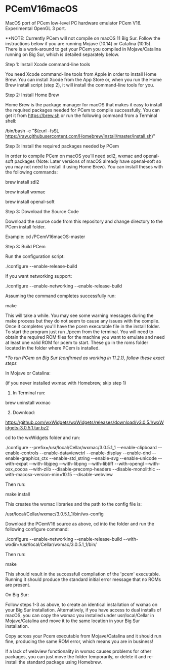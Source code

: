 # PCemV16macOS
MacOS port of PCem low-level PC hardware emulator PCem V16. Experimental OpenGL 3 port. 

**NOTE: Currently PCem will not compile on macOS 11 Big Sur. Follow the instructions below if you are running Mojave (10.14) or Catalina (10.15). There is a work-around to get your PCem you compiled in Mojave/Catalina running on Big Sur, which is detailed separately below.

Step 1: Install Xcode command-line tools

You need Xcode command-line tools from Apple in order to install Home Brew. You can install Xcode from the App Store or, when you run the Home Brew install script (step 2), it will install the command-line tools for you.

Step 2: Install Home Brew

Home Brew is the package manager for macOS that makes it easy to install the required packages needed for PCem to compile successfully. You can get it from https://brew.sh or run the following command from a Terminal shell:

/bin/bash -c "$(curl -fsSL https://raw.githubusercontent.com/Homebrew/install/master/install.sh)"

Step 3: Install the required packages needed by PCem

In order to compile PCem on macOS you'll need sdl2, wxmac and openal-soft packages (Note: Later versions of macOS already have openal-soft so you may not need to install it using Home Brew). You can install theses with the following commands:

brew install sdl2

brew install wxmac

brew install openal-soft

Step 3: Download the Source Code

Download the source code from this repository and change directory to the PCem install folder.

Example: cd /PCemV16macOS-master

Step 3: Build PCem

Run the configuration script:

./configure --enable-release-build

If you want networking support:

./configure --enable-networking --enable-release-build

Assuming the command completes successfully run:

make

This will take a while. You may see some warning messages during the make process but they do not seem to cause any issues with the compile. Once it completes you'll have the pcem executable file in the install folder. To start the program just run ./pcem from the terminal. You will need to obtain the required ROM files for the machine you want to emulate and need at least one valid ROM for pcem to start. These go in the roms folder located in the folder where PCem is installed.




**To run PCem on Big Sur (confirmed as working in 11.2.1), follow these exact steps*

In Mojave or Catalina:

(if you never installed wxmac with Homebrew, skip step 1)

1. In Terminal run:

brew uninstall wxmac

2. Download: 

https://github.com/wxWidgets/wxWidgets/releases/download/v3.0.5.1/wxWidgets-3.0.5.1.tar.bz2

cd to the wxWidgets folder and run:

./configure --prefix=/usr/local/Cellar/wxmac/3.0.5.1_1 --enable-clipboard --enable-controls --enable-dataviewctrl --enable-display --enable-dnd --enable-graphics_ctx --enable-std_string --enable-svg --enable-unicode --with-expat --with-libjpeg --with-libpng --with-libtiff --with-opengl --with-osx_cocoa --with-zlib --disable-precomp-headers --disable-monolithic --with-macosx-version-min=10.15 --disable-webview

Then run:

make install

This creates the wxmac libraries and the path to the config file is:

/usr/local/Cellar/wxmac/3.0.5.1_1/bin/wx-config

Download the PCemV16 source as above, cd into the folder and run the following configure command:

./configure --enable-networking --enable-release-build --with-wxdir=/usr/local/Cellar/wxmac/3.0.5.1_1/bin/

Then run:

make

This should result in the successfull compilation of the 'pcem' executable. Running it should produce the standard initial error message that no ROMs are present.

On Big Sur:

Follow steps 1-3 as above, to create an identical installation of wxmac on your Big Sur installation. Alternatively, if you have access to dual installs of macOS, you can copy the wxmac you installed under usr/local/Cellar in Mojave/Catalina and move it to the same location in your Big Sur installation.

Copy across your Pcem executable from Mojave/Catalina and it should run fine, producing the same ROM error, which means you are in business!

If a lack of webview functionality in wxmac causes problems for other packages, you can just move the folder temporarily, or delete it and re-install the standard package using Homebrew.
